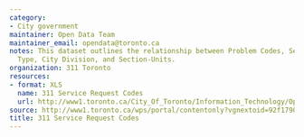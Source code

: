 ```yaml
---
category:
- City government
maintainer: Open Data Team
maintainer_email: opendata@toronto.ca
notes: This dataset outlines the relationship between Problem Codes, Service Request
  Type, City Division, and Section-Units.
organization: 311 Toronto
resources:
- format: XLS
  name: 311 Service Request Codes
  url: http://www1.toronto.ca/City_Of_Toronto/Information_Technology/Open_Data/Data_Sets/Assets/Files/Problem_code_List-Nov23-2010.xls
source: http://www1.toronto.ca/wps/portal/contentonly?vgnextoid=92f1790e6f21d210VgnVCM1000003dd60f89RCRD&vgnextchannel=1a66e03bb8d1e310VgnVCM10000071d60f89RCRD
title: 311 Service Request Codes
---
```

